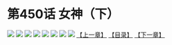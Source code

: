 # 第450话 女神（下）
![](https://mhpic.xiaomingtaiji.net/comic/D/斗破苍穹拆分版/450话/1.jpg-zymk.middle.webp)
![](https://mhpic.xiaomingtaiji.net/comic/D/斗破苍穹拆分版/450话/2.jpg-zymk.middle.webp)
![](https://mhpic.xiaomingtaiji.net/comic/D/斗破苍穹拆分版/450话/3.jpg-zymk.middle.webp)
![](https://mhpic.xiaomingtaiji.net/comic/D/斗破苍穹拆分版/450话/4.jpg-zymk.middle.webp)
![](https://mhpic.xiaomingtaiji.net/comic/D/斗破苍穹拆分版/450话/5.jpg-zymk.middle.webp)
![](https://mhpic.xiaomingtaiji.net/comic/D/斗破苍穹拆分版/450话/6.jpg-zymk.middle.webp)
![](https://mhpic.xiaomingtaiji.net/comic/D/斗破苍穹拆分版/450话/7.jpg-zymk.middle.webp)
![](https://mhpic.xiaomingtaiji.net/comic/D/斗破苍穹拆分版/450话/8.jpg-zymk.middle.webp)
[【上一章】](./449.md)
[【目录】](./README.md)
[【下一章】](./451.md)
